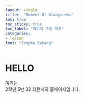 ```yaml
---
layout: single
title:  "Moment Of Alwaysness"
toc: true
toc_sticky: true
toc_label: "페이지 주요 목차"
categories:
- lesson
font: "Iropke Batang"
---
```


# HELLO

여기는  
2학년 5반 32 최윤서의 홈페이지입니다.
